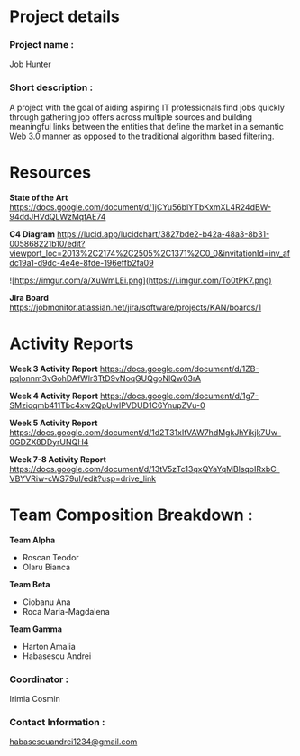 # Project details

### **Project name :** 
Job Hunter

### **Short description :** 
A project with the goal of aiding aspiring IT professionals find jobs quickly through gathering job offers across multiple sources and building meaningful links between the entities that define the market in a semantic Web 3.0 manner as opposed to the traditional algorithm based filtering.

# Resources

**State of the Art**
https://docs.google.com/document/d/1jCYu56blYTbKxmXL4R24dBW-94ddJHVdQLWzMqfAE74

**C4 Diagram**
https://lucid.app/lucidchart/3827bde2-b42a-48a3-8b31-005868221b10/edit?viewport_loc=2013%2C2174%2C2505%2C1371%2C0_0&invitationId=inv_afdc19a1-d9dc-4e4e-8fde-196effb2fa09

![https://imgur.com/a/XuWmLEi.png](https://i.imgur.com/To0tPK7.png)

**Jira Board**
https://jobmonitor.atlassian.net/jira/software/projects/KAN/boards/1

# Activity Reports

**Week 3 Activity Report**
https://docs.google.com/document/d/1ZB-pqlonnm3vGohDAfWlr3TtD9vNoqGUQgoNlQw03rA

**Week 4 Activity Report**
https://docs.google.com/document/d/1g7-SMzioqmb411Tbc4xw2QpUwIPVDUD1C6YnupZVu-0

**Week 5 Activity Report**
https://docs.google.com/document/d/1d2T31xItVAW7hdMgkJhYikjk7Uw-0GDZX8DDyrUNQH4

**Week 7-8 Activity Report**
https://docs.google.com/document/d/13tV5zTc13qxQYaYqMBlsqoIRxbC-VBYVRiw-cWS79uI/edit?usp=drive_link

# **Team Composition Breakdown :**
**Team Alpha**
* Roscan Teodor
* Olaru Bianca

**Team Beta**
* Ciobanu Ana
* Roca Maria-Magdalena

**Team Gamma**
* Harton Amalia
* Habasescu Andrei

### **Coordinator :** 
Irimia Cosmin

### **Contact Information :** 
habasescuandrei1234@gmail.com

<!--

**Here are some ideas to get you started:**

🙋‍♀️ A short introduction - what is your organization all about?
🌈 Contribution guidelines - how can the community get involved?
👩‍💻 Useful resources - where can the community find your docs? Is there anything else the community should know?
🍿 Fun facts - what does your team eat for breakfast?
🧙 Remember, you can do mighty things with the power of [Markdown](https://docs.github.com/github/writing-on-github/getting-started-with-writing-and-formatting-on-github/basic-writing-and-formatting-syntax)
-->
